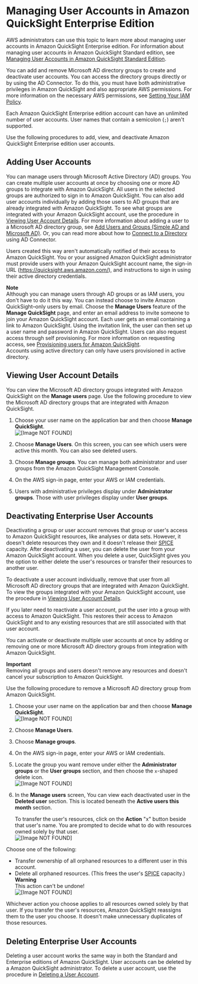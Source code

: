 # Managing User Accounts in Amazon QuickSight Enterprise Edition<a name="managing-users-enterprise"></a>

AWS administrators can use this topic to learn more about managing user accounts in Amazon QuickSight Enterprise edition\. For information about managing user accounts in Amazon QuickSight Standard edition, see [Managing User Accounts in Amazon QuickSight Standard Edition](managing-users.md)\.

You can add and remove Microsoft AD directory groups to create and deactivate user accounts\. You can access the directory groups directly or by using the AD Connector\. To do this, you must have both administrative privileges in Amazon QuickSight and also appropriate AWS permissions\. For more information on the necessary AWS permissions, see [Setting Your IAM Policy](set-iam-policy.md)\.

Each Amazon QuickSight Enterprise edition account can have an unlimited number of user accounts\. User names that contain a semicolon \(` ; `\) aren't supported\.

Use the following procedures to add, view, and deactivate Amazon QuickSight Enterprise edition user accounts\.

## Adding User Accounts<a name="add-user-accounts-enterprise"></a>

You can manage users through Microsoft Active Directory \(AD\) groups\. You can create multiple user accounts at once by choosing one or more AD groups to integrate with Amazon QuickSight\. All users in the selected groups are authorized to sign in to Amazon QuickSight\. You can also add user accounts individually by adding those users to AD groups that are already integrated with Amazon QuickSight\. To see what groups are integrated with your Amazon QuickSight account, use the procedure in [Viewing User Account Details](#view-user-accounts-enterprise)\. For more information about adding a user to a Microsoft AD directory group, see [Add Users and Groups \(Simple AD and Microsoft AD\)](http://docs.aws.amazon.com/directoryservice/latest/admin-guide/creating_ad_users_and_groups.html)\. Or, you can read more about how to [Connect to a Directory](http://docs.aws.amazon.com/directoryservice/latest/admin-guide/directory_ad_connector.html) using AD Connector\.

Users created this way aren't automatically notified of their access to Amazon QuickSight\. You or your assigned Amazon QuickSight administrator must provide users with your Amazon QuickSight account name, the sign\-in URL \([https://quicksight\.aws\.amazon\.com/](https://quicksight.aws.amazon.com/)\), and instructions to sign in using their active directory credentials\. 

**Note**  
Although you can manage users through AD groups or as IAM users, you don't have to do it this way\. You can instead choose to invite Amazon QuickSight–only users by email\. Choose the **Manage Users** feature of the **Manage QuickSight** page, and enter an email address to invite someone to join your Amazon QuickSight account\. Each user gets an email containing a link to Amazon QuickSight\. Using the invitation link, the user can then set up a user name and password in Amazon QuickSight\. Users can also request access through self provisioning\. For more information on requesting access, see [Provisioning users for Amazon QuickSight](provisioning-users.md)\.  
Accounts using active directory can only have users provisioned in active directory\.

## Viewing User Account Details<a name="view-user-accounts-enterprise"></a>

You can view the Microsoft AD directory groups integrated with Amazon QuickSight on the **Manage users** page\. Use the following procedure to view the Microsoft AD directory groups that are integrated with Amazon QuickSight\.

1. Choose your user name on the application bar and then choose **Manage QuickSight**\.  
![\[Image NOT FOUND\]](http://docs.aws.amazon.com/quicksight/latest/user/images/admin-menu.png)

1. Choose **Manage Users**\. On this screen, you can see which users were active this month\. You can also see deleted users\.

1. Choose **Manage groups**\. You can manage both administrator and user groups from the Amazon QuickSight Management Console\.

1. On the AWS sign\-in page, enter your AWS or IAM credentials\.

1. Users with administrative privileges display under **Administrator groups**\. Those with user privileges display under **User groups**\.

## Deactivating Enterprise User Accounts<a name="deactivate-user-groups-enterprise"></a>

Deactivating a group or user account removes that group or user's access to Amazon QuickSight resources, like analyses or data sets\. However, it doesn't delete resources they own and it doesn't release their [SPICE](welcome.md#spice) capacity\. After deactivating a user, you can delete the user from your Amazon QuickSight account\. When you delete a user, QuickSight gives you the option to either delete the user's resources or transfer their resources to another user\.

To deactivate a user account individually, remove that user from all Microsoft AD directory groups that are integrated with Amazon QuickSight\. To view the groups integrated with your Amazon QuickSight account, use the procedure in [Viewing User Account Details](#view-user-accounts-enterprise)\. 

If you later need to reactivate a user account, put the user into a group with access to Amazon QuickSight\. This restores their access to Amazon QuickSight and to any existing resources that are still associated with that user account\. 

You can activate or deactivate multiple user accounts at once by adding or removing one or more Microsoft AD directory groups from integration with Amazon QuickSight\. 

**Important**  
Removing all groups and users doesn't remove any resources and doesn't cancel your subscription to Amazon QuickSight\.

Use the following procedure to remove a Microsoft AD directory group from Amazon QuickSight\.

1. Choose your user name on the application bar and then choose **Manage QuickSight**\.  
![\[Image NOT FOUND\]](http://docs.aws.amazon.com/quicksight/latest/user/images/admin-menu.png)

1. Choose **Manage Users**\.

1. Choose **Manage groups**\.

1. On the AWS sign\-in page, enter your AWS or IAM credentials\.

1. Locate the group you want remove under either the **Administrator groups** or the **User groups** section, and then choose the `x`\-shaped delete icon\.  
![\[Image NOT FOUND\]](http://docs.aws.amazon.com/quicksight/latest/user/images/deactivate-groups.png)

1.  In the **Manage users** screen, You can view each deactivated user in the **Deleted user** section\. This is located beneath the **Active users this month** section\. 

    To transfer the user's resources, click on the **Action** "x" button beside that user's name\. You are prompted to decide what to do with resources owned solely by that user\.  
![\[Image NOT FOUND\]](http://docs.aws.amazon.com/quicksight/latest/user/images/transfer-resources.png)

   Choose one of the following:
   +  Transfer ownership of all orphaned resources to a different user in this account\. 
   +  Delete all orphaned resources\. \(This frees the user's [SPICE](welcome.md#spice) capacity\.\) 
**Warning**  
This action can't be undone\!  
![\[Image NOT FOUND\]](http://docs.aws.amazon.com/quicksight/latest/user/images/confirm-deleted-account.png)

   Whichever action you choose applies to all resources owned solely by that user\. If you transfer the user's resources, Amazon QuickSight reassigns them to the user you choose\. It doesn't make unnecessary duplicates of those resources\.

## Deleting Enterprise User Accounts<a name="delete-a-user-account-enterprise"></a>

Deleting a user account works the same way in both the Standard and Enterprise editions of Amazon QuickSight\. User accounts can be deleted by a Amazon QuickSight administrator\. To delete a user account, use the procedure in [Deleting a User Account](managing-users.md#delete-a-user-account)\.
